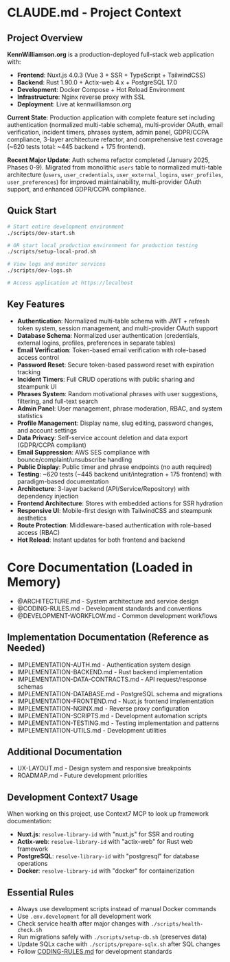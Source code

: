 # CLAUDE.md - Project Context

## Project Overview
**KennWilliamson.org** is a production-deployed full-stack web application with:
- **Frontend**: Nuxt.js 4.0.3 (Vue 3 + SSR + TypeScript + TailwindCSS)
- **Backend**: Rust 1.90.0 + Actix-web 4.x + PostgreSQL 17.0
- **Development**: Docker Compose + Hot Reload Environment
- **Infrastructure**: Nginx reverse proxy with SSL
- **Deployment**: Live at kennwilliamson.org

**Current State**: Production application with complete feature set including authentication (normalized multi-table schema), multi-provider OAuth, email verification, incident timers, phrases system, admin panel, GDPR/CCPA compliance, 3-layer architecture refactor, and comprehensive test coverage (~620 tests total: ~445 backend + 175 frontend).

**Recent Major Update**: Auth schema refactor completed (January 2025, Phases 0-9). Migrated from monolithic `users` table to normalized multi-table architecture (`users`, `user_credentials`, `user_external_logins`, `user_profiles`, `user_preferences`) for improved maintainability, multi-provider OAuth support, and enhanced GDPR/CCPA compliance.

## Quick Start
```bash
# Start entire development environment
./scripts/dev-start.sh

# OR start local production environment for production testing
./scripts/setup-local-prod.sh

# View logs and monitor services
./scripts/dev-logs.sh

# Access application at https://localhost
```

## Key Features
- **Authentication**: Normalized multi-table schema with JWT + refresh token system, session management, and multi-provider OAuth support
- **Database Schema**: Normalized user authentication (credentials, external logins, profiles, preferences in separate tables)
- **Email Verification**: Token-based email verification with role-based access control
- **Password Reset**: Secure token-based password reset with expiration tracking
- **Incident Timers**: Full CRUD operations with public sharing and steampunk UI
- **Phrases System**: Random motivational phrases with user suggestions, filtering, and full-text search
- **Admin Panel**: User management, phrase moderation, RBAC, and system statistics
- **Profile Management**: Display name, slug editing, password changes, and account settings
- **Data Privacy**: Self-service account deletion and data export (GDPR/CCPA compliant)
- **Email Suppression**: AWS SES compliance with bounce/complaint/unsubscribe handling
- **Public Display**: Public timer and phrase endpoints (no auth required)
- **Testing**: ~620 tests (~445 backend unit/integration + 175 frontend) with paradigm-based documentation
- **Architecture**: 3-layer backend (API/Service/Repository) with dependency injection
- **Frontend Architecture**: Stores with embedded actions for SSR hydration
- **Responsive UI**: Mobile-first design with TailwindCSS and steampunk aesthetics
- **Route Protection**: Middleware-based authentication with role-based access (RBAC)
- **Hot Reload**: Instant updates for both frontend and backend

# Core Documentation (Loaded in Memory)
- @ARCHITECTURE.md - System architecture and service design
- @CODING-RULES.md - Development standards and conventions
- @DEVELOPMENT-WORKFLOW.md - Common development workflows

## Implementation Documentation (Reference as Needed)
- IMPLEMENTATION-AUTH.md - Authentication system design
- IMPLEMENTATION-BACKEND.md - Rust backend implementation
- IMPLEMENTATION-DATA-CONTRACTS.md - API request/response schemas
- IMPLEMENTATION-DATABASE.md - PostgreSQL schema and migrations
- IMPLEMENTATION-FRONTEND.md - Nuxt.js frontend implementation
- IMPLEMENTATION-NGINX.md - Reverse proxy configuration
- IMPLEMENTATION-SCRIPTS.md - Development automation scripts
- IMPLEMENTATION-TESTING.md - Testing implementation and patterns
- IMPLEMENTATION-UTILS.md - Development utilities

## Additional Documentation
- UX-LAYOUT.md - Design system and responsive breakpoints
- ROADMAP.md - Future development priorities

## Development Context7 Usage
When working on this project, use Context7 MCP to look up framework documentation:
- **Nuxt.js**: `resolve-library-id` with "nuxt.js" for SSR and routing
- **Actix-web**: `resolve-library-id` with "actix-web" for Rust web framework
- **PostgreSQL**: `resolve-library-id` with "postgresql" for database operations
- **Docker**: `resolve-library-id` with "docker" for containerization

## Essential Rules
- Always use development scripts instead of manual Docker commands
- Use `.env.development` for all development work
- Check service health after major changes with `./scripts/health-check.sh`
- Run migrations safely with `./scripts/setup-db.sh` (preserves data)
- Update SQLx cache with `./scripts/prepare-sqlx.sh` after SQL changes
- Follow [CODING-RULES.md](CODING-RULES.md) for development standards